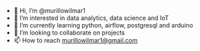 - 👋 Hi, I’m @murillowilmar1
- 👀 I’m interested in data analytics, data science and IoT 
- 🌱 I’m currently learning python, airflow, postgresql and arduino 
- 💞️ I’m looking to collaborate on projects 
- 📫 How to reach murillowilmar1@gmail.com

<!---
murillowilmar1/murillowilmar1 is a ✨ special ✨ repository because its `README.md` (this file) appears on your GitHub profile.
You can click the Preview link to take a look at your changes.
--->
